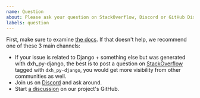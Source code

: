 ```yaml
---
name: Question
about: Please ask your question on StackOverflow, Discord or GitHub Discussions.
labels: question
---
```


First, make sure to examine [the docs](https://dxh_py-django.readthedocs.io/en/latest/). If that doesn't help, we recommend one of these 3 main channels:

- If your issue is related to Django + something else but was generated with dxh_py-django, the best is to post a question on [StackOverflow](https://stackoverflow.com/questions/tagged/dxh_py-django) tagged with `dxh_py-django`, you would get more visibility from other communities as well.
- Join us on [Discord](https://discord.gg/uFXweDQc5a) and ask around.
- Start [a discussion](https://github.com/dxh_py/dxh_py-django/discussions) on our project's GitHub.
